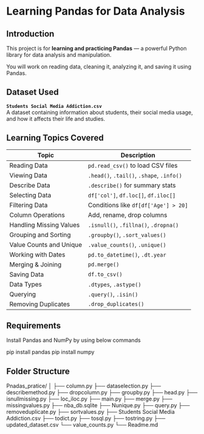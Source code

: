 
# Learning Pandas for Data Analysis

##  Introduction

This project is for **learning and practicing Pandas** — a powerful Python library for data analysis and manipulation.

You will work on reading data, cleaning it, analyzing it, and saving it using Pandas.

##  Dataset Used

**`Students Social Media Addiction.csv`**  
A dataset containing information about students, their social media usage, and how it affects their life and studies.


##  Learning Topics Covered

| Topic                          | Description |
|--------------------------------|-------------|
|  Reading Data                | `pd.read_csv()` to load CSV files |
|  Viewing Data                | `.head()`, `.tail()`, `.shape`, `.info()` |
|  Describe Data               | `.describe()` for summary stats |
|  Selecting Data              | `df['col']`, `df.loc[]`, `df.iloc[]` |
|  Filtering Data              | Conditions like `df[df['Age'] > 20]` |
|  Column Operations           | Add, rename, drop columns |
|  Handling Missing Values     | `.isnull()`, `.fillna()`, `.dropna()` |
|  Grouping and Sorting        | `.groupby()`, `.sort_values()` |
|  Value Counts and Unique     | `.value_counts()`, `.unique()` |
|  Working with Dates          | `pd.to_datetime()`, `.dt.year` |
|  Merging & Joining           | `pd.merge()` |
|  Saving Data                 | `df.to_csv()` |
|  Data Types                  | `.dtypes`, `.astype()` |
|  Querying                    | `.query()`, `.isin()` |
|  Removing Duplicates         | `.drop_duplicates()` |


##  Requirements

Install Pandas and NumPy by using below commands

pip install pandas
pip install numpy

##  Folder Structure

Pnadas_pratice/
│
├── column.py
├── dataselection.py
├── describemethod.py
├── dropcolumn.py
├── groupby.py
├── head.py
├── isnullmissing.py
├── loc_iloc.py
├── main.py
├── merge.py
├── missingvalues.py
├── nba_db.sqlite
├── Nunique.py
├── query.py
├── removeduplicate.py
├── sortvalues.py
├── Students Social Media Addiction.csv
├── todict.py
├── tosql.py
├── tostring.py
├── updated_dataset.csv
└── value_counts.py
└── Readme.md
